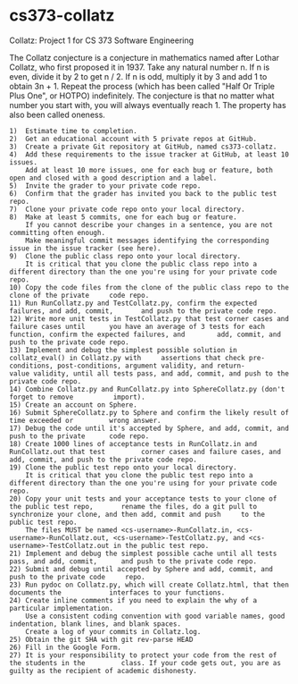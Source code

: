 cs373-collatz
=============

Collatz: Project 1 for CS 373 Software Engineering

The Collatz conjecture is a conjecture in mathematics named after Lothar Collatz, who first proposed it in 1937. Take any natural number n. If n is even, divide it by 2 to get n / 2. If n is odd, multiply it by 3 and add 1 to obtain 3n + 1. Repeat the process (which has been called "Half Or Triple Plus One", or HOTPO) indefinitely. The conjecture is that no matter what number you start with, you will always eventually reach 1. The property has also been called oneness.

    1)	Estimate time to completion.
    2)	Get an educational account with 5 private repos at GitHub.
    3)	Create a private Git repository at GitHub, named cs373-collatz.
    4)	Add these requirements to the issue tracker at GitHub, at least 10 issues.
    	Add at least 10 more issues, one for each bug or feature, both open and closed with a good description and a label.
    5)	Invite the grader to your private code repo.
    6)	Confirm that the grader has invited you back to the public test repo.
    7)	Clone your private code repo onto your local directory.
    8)	Make at least 5 commits, one for each bug or feature.
    	If you cannot describe your changes in a sentence, you are not committing often enough.
    	Make meaningful commit messages identifying the corresponding issue in the issue tracker (see here).
    9)	Clone the public class repo onto your local directory.
    	It is critical that you clone the public class repo into a different directory than the one you're using for your private code repo.
    10)	Copy the code files from the clone of the public class repo to the clone of the private 	code repo.
    11)	Run RunCollatz.py and TestCollatz.py, confirm the expected failures, and add, commit, 		and push to the private code repo.
    12)	Write more unit tests in TestCollatz.py that test corner cases and failure cases until 		you have an average of 3 tests for each function, confirm the expected failures, and 		add, commit, and push to the private code repo.
    13)	Implement and debug the simplest possible solution in collatz_eval() in Collatz.py with 	assertions that check pre-conditions, post-conditions, argument validity, and return-		value validity, until all tests pass, and add, commit, and push to the private code repo.
    14)	Combine Collatz.py and RunCollatz.py into SphereCollatz.py (don't forget to remove 			import).
    15)	Create an account on Sphere.
    16)	Submit SphereCollatz.py to Sphere and confirm the likely result of time exceeded or 		wrong answer.
    17)	Debug the code until it's accepted by Sphere, and add, commit, and push to the private 		code repo.
    18)	Create 1000 lines of acceptance tests in RunCollatz.in and RunCollatz.out that test 		corner cases and failure cases, and add, commit, and push to the private code repo.
    19)	Clone the public test repo onto your local directory.
    	It is critical that you clone the public test repo into a different directory than the one you're using for your private code repo.
    20)	Copy your unit tests and your acceptance tests to your clone of the public test repo, 		rename the files, do a git pull to synchronize your clone, and then add, commit and push 	 to the public test repo.
    	The files MUST be named <cs-username>-RunCollatz.in, <cs-username>-RunCollatz.out, <cs-username>-TestCollatz.py, and <cs-username>-TestCollatz.out in the public test repo.
    21)	Implement and debug the simplest possible cache until all tests pass, and add, commit, 		and push to the private code repo.
    22)	Submit and debug until accepted by Sphere and add, commit, and push to the private code 	repo.
    23)	Run pydoc on Collatz.py, which will create Collatz.html, that then documents the 			interfaces to your functions.
    24)	Create inline comments if you need to explain the why of a particular implementation.
    	Use a consistent coding convention with good variable names, good indentation, blank lines, and blank spaces.
    	Create a log of your commits in Collatz.log.
    25) Obtain the git SHA with git rev-parse HEAD
    26)	Fill in the Google Form.
    27)	It is your responsibility to protect your code from the rest of the students in the 		class. If your code gets out, you are as guilty as the recipient of academic dishonesty.
